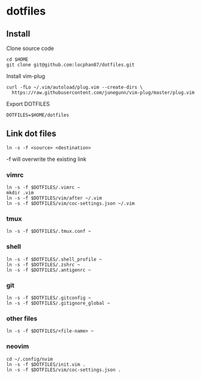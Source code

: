 # dotfiles

## Install

Clone source code

```shell
cd $HOME
git clone git@github.com:locphan87/dotfiles.git
```

Install vim-plug

```shell
curl -fLo ~/.vim/autoload/plug.vim --create-dirs \
  https://raw.githubusercontent.com/junegunn/vim-plug/master/plug.vim
```

Export DOTFILES

```shell
DOTFILES=$HOME/dotfiles
```

## Link dot files

```shell
ln -s -f <source> <destination>
```

-f will overwrite the existing link

### vimrc

```shell
ln -s -f $DOTFILES/.vimrc ~
mkdir .vim
ln -s -f $DOTFILES/vim/after ~/.vim
ln -s -f $DOTFILES/vim/coc-settings.json ~/.vim
```

### tmux

```shell
ln -s -f $DOTFILES/.tmux.conf ~
```

### shell

```shell
ln -s -f $DOTFILES/.shell_profile ~
ln -s -f $DOTFILES/.zshrc ~
ln -s -f $DOTFILES/.antigenrc ~
```

### git

```shell
ln -s -f $DOTFILES/.gitconfig ~
ln -s -f $DOTFILES/.gitignore_global ~
```

### other files

```shell
ln -s -f $DOTFILES/<file-name> ~
```

### neovim

```shell
cd ~/.config/nvim
ln -s -f $DOTFILES/init.vim .
ln -s -f $DOTFILES/vim/coc-settings.json .
```

